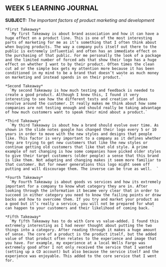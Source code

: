 ## WEEK 5 LEARNING JOURNAL

  __SUBJECT:__ *The important factors of product marketing and development*

    *First Takeaway*
      `My first Takeaway is about brand association and how it can have a huge effect on a product line. This is one of the most interesting parts of marketing for me as it’s something that I often think about when buying products. The way a company puts itself out there to the public is extremely influential and often has an immediate effect on the purchasing of that public. For me personally the look of a package and the limited number of forced ads that show their logo has a huge effect on whether I want to by their product. Often times the clean cut ad or the simple box gets my attention more because it has been conditioned in my mind to be a brand that doesn’t waste as much money on marketing and instead spends in on their product.`

    *Second Takeaway*
      `My second Takeaway is how much testing and feedback is needed to create a good product. Although I knew this, I found it very interesting to see how the different tests and creation of ideas revolve around the customer. It really makes me think about how some companies are not testing enough and should really be taking advantage of how much customers want to speak their mind about a product.`

    *Third Takeaway*
      `My third Takeaway is about how a brand should evolve over time. As shown in the slide notes google has changed their logo every 5 or 10 years in order to move with the new styles and designs that people like. This factor is very important to a company as it defines whether they are trying to get new customers that like the new styles or continue getting old customers that like that old style. A prime example of not changing is how some companies have picked older styles to give their target customers (older people) a sense that this brand is like them. Not adapting and changing makes it seem more familiar to that customer. But for newer generations this logo might seem off putting and will discourage them. The inverse can be true as well.  `

    *Fourth Takeaway*
      `My Fourth Takeaway is about goods vs services and how its extremely important for a company to know what category they are in. After looking through the information it became very clear that in order to succeed in either category you need to know the failing points or draw backs and how to overcome them. If you try and market your product as a good but it’s really a service, you will not be prepared for what can happen to your customers and their likelihood of coming back. `

    *Fifth Takeaway*
      `My fifth Takeaway has to do with Core vs value-added. I found this extremely interesting as I had never thought about putting the two things into a category. After reading through it makes a huge amount of sense. The core of a product is the product itself, but the added value of that product often relates to the experience and image that you have. For example, my experience at a local Wells Fargo was extremely good after I not only received the service that I wanted (setting up a CD account) but also because the service itself and the experience was enjoyable. This added to the core service that I went for. `
